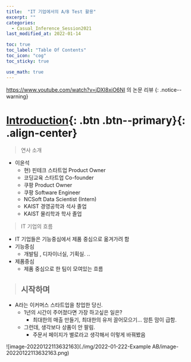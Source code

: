 ```yaml
---
title:  "IT 기업에서의 A/B Test 활용"
excerpt: ""
categories:
  - Casual_Inference_Session2021
last_modified_at: 2022-01-14

toc: true
toc_label: "Table Of Contents"
toc_icon: "cog"
toc_sticky: true

use_math: true
---
```


 https://www.youtube.com/watch?v=jDXl8xiO6NI 의 논문 리뷰 
{: .notice--warning}

# [Introduction](#link){: .btn .btn--primary}{: .align-center}

> 연사 소개

- 이윤석
  - 현) 핀테크 스타트업 Product Owner
  - 코딩교육 스타트업 Co-founder
  - 쿠팡 Product Owner
  - 쿠팡 Software Engineer
  - NCSoft Data Scientist (Intern)
  - KAIST 경영공학과 석사 졸업
  - KAIST 물리학과 학사 졸업

> IT 기업의 흐름

- IT 기업들은 기능중심에서 제품 중심으로 옮겨가려 함
- 기능중심
  - 개발팀 , 디자이너실, 기획실. ..
- 제품중심
  - 제품 중심으로 한 팀이 모여있는 흐름 

> ## 시작하며

- A라는 이커머스 스타트업을 창업한 당신.
  - 1년의 시간이 주어졌다면 가장 하고싶은 일은?
    - 최대한의 매출 만들기, 최대한의 유저 끌어모으기... 암튼 맘이 급함.
  - 그런데, 생각보다 상품이 안 팔림.
    - 주문서 페이지가 별로라고 생각해서 이렇게 바꿔봤음

![image-20220122113632163](./img/2022-01-222-Example AB/image-20220122113632163.png)
